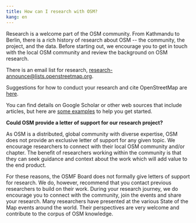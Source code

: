 ```yaml
---
title: How can I research with OSM?
kang: en
---
```


Research is a welcome part of the OSM community. From Kathmandu to Berlin, there is a rich history of research about OSM -- the community, the project, and the data. Before starting out, we encourage you to get in touch with the local OSM community and review the background on OSM research.

There is an email list for research, [research-announce@lists.openstreetmap.org](mailto:research-announce@lists.openstreetmap.org).

Suggestions for how to conduct your research and cite OpenStreetMap are [here](https://wiki.openstreetmap.org/wiki/Researcher_Information).

You can find details on Google Scholar or other web sources that include articles, but here are [some examples](https://wiki.openstreetmap.org/wiki/Research) to help you get started.

**Could OSM provide a letter of support for our research project?**

As OSM is a distributed, global community with diverse expertise, OSM does not provide an exclusive letter of support for any given topic. We encourage researchers to connect with their local OSM community and/or chapter. The benefit of researchers working within the community is that they can seek guidance and context about the work which will add value to the end product.

For these reasons, the OSMF Board does not formally give letters of support for research. We do, however, recommend that you contact previous researchers to build on their work. During your research journey, we do encourage you to connect with the community, join the events and share your research. Many researchers have presented at the various State of the Map events around the world. Their perspectives are very welcome and contribute to the corpus of OSM knowledge.

